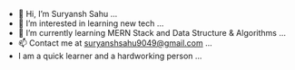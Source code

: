 - 👋 Hi, I’m Suryansh Sahu ...
- 👀 I’m interested in learning new tech ...
- 🌱 I’m currently learning MERN Stack and Data Structure & Algorithms ...
- 📫 Contact me at suryanshsahu9049@gmail.com ...
- I am a quick learner and a hardworking person ...

<!---
suryansh1801/suryansh1801 is a ✨ special ✨ repository because its `README.md` (this file) appears on your GitHub profile.
You can click the Preview link to take a look at your changes.
--->
